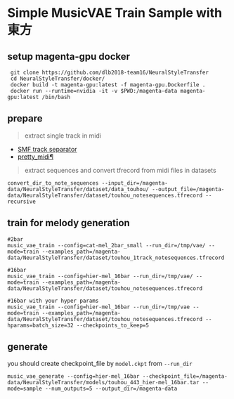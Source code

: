 # Simple MusicVAE Train Sample with 東方

## setup magenta-gpu docker


```
 git clone https://github.com/dlb2018-team16/NeuralStyleTransfer
 cd NeuralStyleTransfer/docker/
 docker build -t magenta-gpu:latest -f magenta-gpu.Dockerfile .
 docker run --runtime=nvidia -it -v $PWD:/magenta-data magenta-gpu:latest /bin/bash
```

## prepare

> extract single track in midi

* [SMF track separator](http://gaha2.blog52.fc2.com/blog-entry-135.html)
* [pretty_midi¶](http://craffel.github.io/pretty-midi/)

> extract sequences and convert tfrecord from midi files in datasets

```
convert_dir_to_note_sequences --input_dir=/magenta-data/NeuralStyleTransfer/dataset/data_touhou/ --output_file=/magenta-data/NeuralStyleTransfer/dataset/touhou_notesequences.tfrecord --recursive
```

## train for melody generation

```
#2bar
music_vae_train --config=cat-mel_2bar_small --run_dir=/tmp/vae/ --mode=train --examples_path=/magenta-data/NeuralStyleTransfer/dataset/touhou_1track_notesequences.tfrecord

#16bar
music_vae_train --config=hier-mel_16bar --run_dir=/tmp/vae/ --mode=train --examples_path=/magenta-data/NeuralStyleTransfer/dataset/touhou_notesequences.tfrecord

#16bar with your hyper params
music_vae_train --config=hier-mel_16bar --run_dir=/tmp/vae --mode=train --examples_path=/magenta-data/NeuralStyleTransfer/dataset/touhou_notesequences.tfrecord --hparams=batch_size=32 --checkpoints_to_keep=5
```


## generate

you should create checkpoint_file by `model.ckpt` from `--run_dir`

```
music_vae_generate --config=hier-mel_16bar --checkpoint_file=/magenta-data/NeuralStyleTransfer/models/touhou_443_hier-mel_16bar.tar --mode=sample --num_outputs=5 --output_dir=/magenta-data
```
